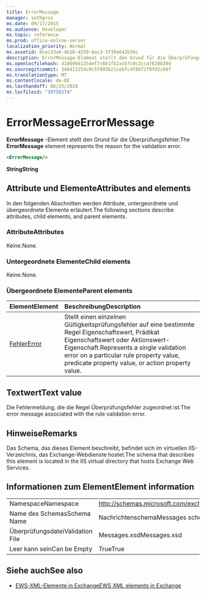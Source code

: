 ```yaml
---
title: ErrorMessage
manager: sethgros
ms.date: 09/17/2015
ms.audience: Developer
ms.topic: reference
ms.prod: office-online-server
localization_priority: Normal
ms.assetid: 0cec33a6-4b10-4259-8ac3-3f39a642b34c
description: ErrorMessage-Element stellt den Grund für die Überprüfungsfehler.
ms.openlocfilehash: d1869041254ef7c661fb2acb7c9c2ccaf628b394
ms.sourcegitcommit: 34041125dc8c5f993b21cebfc4f8b72f0fd2cb6f
ms.translationtype: MT
ms.contentlocale: de-DE
ms.lasthandoff: 06/25/2018
ms.locfileid: "19758274"
---
```

# <a name="errormessage"></a><span data-ttu-id="90be1-103">ErrorMessage</span><span class="sxs-lookup"><span data-stu-id="90be1-103">ErrorMessage</span></span>

<span data-ttu-id="90be1-104">**ErrorMessage** -Element stellt den Grund für die Überprüfungsfehler.</span><span class="sxs-lookup"><span data-stu-id="90be1-104">The **ErrorMessage** element represents the reason for the validation error.</span></span> 
  
```XML
<ErrorMessage/>
```

 <span data-ttu-id="90be1-105">**String**</span><span class="sxs-lookup"><span data-stu-id="90be1-105">**String**</span></span>
## <a name="attributes-and-elements"></a><span data-ttu-id="90be1-106">Attribute und Elemente</span><span class="sxs-lookup"><span data-stu-id="90be1-106">Attributes and elements</span></span>

<span data-ttu-id="90be1-107">In den folgenden Abschnitten werden Attribute, untergeordnete und übergeordnete Elemente erläutert.</span><span class="sxs-lookup"><span data-stu-id="90be1-107">The following sections describe attributes, child elements, and parent elements.</span></span>
  
### <a name="attributes"></a><span data-ttu-id="90be1-108">Attribute</span><span class="sxs-lookup"><span data-stu-id="90be1-108">Attributes</span></span>

<span data-ttu-id="90be1-109">Keine.</span><span class="sxs-lookup"><span data-stu-id="90be1-109">None.</span></span>
  
### <a name="child-elements"></a><span data-ttu-id="90be1-110">Untergeordnete Elemente</span><span class="sxs-lookup"><span data-stu-id="90be1-110">Child elements</span></span>

<span data-ttu-id="90be1-111">Keine.</span><span class="sxs-lookup"><span data-stu-id="90be1-111">None.</span></span>
  
### <a name="parent-elements"></a><span data-ttu-id="90be1-112">Übergeordnete Elemente</span><span class="sxs-lookup"><span data-stu-id="90be1-112">Parent elements</span></span>

|<span data-ttu-id="90be1-113">**Element**</span><span class="sxs-lookup"><span data-stu-id="90be1-113">**Element**</span></span>|<span data-ttu-id="90be1-114">**Beschreibung**</span><span class="sxs-lookup"><span data-stu-id="90be1-114">**Description**</span></span>|
|:-----|:-----|
|[<span data-ttu-id="90be1-115">Fehler</span><span class="sxs-lookup"><span data-stu-id="90be1-115">Error</span></span>](error.md) <br/> |<span data-ttu-id="90be1-116">Stellt einen einzelnen Gültigkeitsprüfungsfehler auf eine bestimmte Regel Eigenschaftswert, Prädikat Eigenschaftswert oder Aktionswert-Eigenschaft.</span><span class="sxs-lookup"><span data-stu-id="90be1-116">Represents a single validation error on a particular rule property value, predicate property value, or action property value.</span></span>  <br/> |
   
## <a name="text-value"></a><span data-ttu-id="90be1-117">Textwert</span><span class="sxs-lookup"><span data-stu-id="90be1-117">Text value</span></span>

<span data-ttu-id="90be1-118">Die Fehlermeldung, die die Regel Überprüfungsfehler zugeordnet ist.</span><span class="sxs-lookup"><span data-stu-id="90be1-118">The error message associated with the rule validation error.</span></span>
  
## <a name="remarks"></a><span data-ttu-id="90be1-119">Hinweise</span><span class="sxs-lookup"><span data-stu-id="90be1-119">Remarks</span></span>

<span data-ttu-id="90be1-120">Das Schema, das dieses Element beschreibt, befindet sich im virtuellen IIS-Verzeichnis, das Exchange-Webdienste hostet.</span><span class="sxs-lookup"><span data-stu-id="90be1-120">The schema that describes this element is located in the IIS virtual directory that hosts Exchange Web Services.</span></span>
  
## <a name="element-information"></a><span data-ttu-id="90be1-121">Informationen zum Element</span><span class="sxs-lookup"><span data-stu-id="90be1-121">Element information</span></span>

|||
|:-----|:-----|
|<span data-ttu-id="90be1-122">Namespace</span><span class="sxs-lookup"><span data-stu-id="90be1-122">Namespace</span></span>  <br/> |http://schemas.microsoft.com/exchange/services/2006/messages  <br/> |
|<span data-ttu-id="90be1-123">Name des Schemas</span><span class="sxs-lookup"><span data-stu-id="90be1-123">Schema Name</span></span>  <br/> |<span data-ttu-id="90be1-124">Nachrichtenschema</span><span class="sxs-lookup"><span data-stu-id="90be1-124">Messages schema</span></span>  <br/> |
|<span data-ttu-id="90be1-125">Überprüfungsdatei</span><span class="sxs-lookup"><span data-stu-id="90be1-125">Validation File</span></span>  <br/> |<span data-ttu-id="90be1-126">Messages.xsd</span><span class="sxs-lookup"><span data-stu-id="90be1-126">Messages.xsd</span></span>  <br/> |
|<span data-ttu-id="90be1-127">Leer kann sein</span><span class="sxs-lookup"><span data-stu-id="90be1-127">Can be Empty</span></span>  <br/> |<span data-ttu-id="90be1-128">True</span><span class="sxs-lookup"><span data-stu-id="90be1-128">True</span></span>  <br/> |
   
## <a name="see-also"></a><span data-ttu-id="90be1-129">Siehe auch</span><span class="sxs-lookup"><span data-stu-id="90be1-129">See also</span></span>



- [<span data-ttu-id="90be1-130">EWS-XML-Elemente in Exchange</span><span class="sxs-lookup"><span data-stu-id="90be1-130">EWS XML elements in Exchange</span></span>](ews-xml-elements-in-exchange.md)

